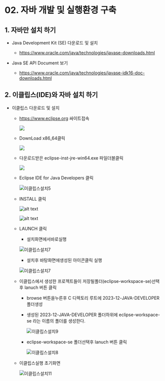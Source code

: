 
# 02. 자바 개발 및 실행환경 구축


## 1. 자바만 설치 하기

 + Java Development Kit (SE) 다운로드 및 설치
    + https://www.oracle.com/java/technologies/javase-downloads.html
     
 + Java SE API Document 보기
    + https://www.oracle.com/java/technologies/javase-jdk16-doc-downloads.html

## 2. 이클립스(IDE)와 자바 설치 하기

  + 이클립스 다운로드 및 설치
     + https://www.eclipse.org 싸이트접속
       
         ![](https://github.com/2023-12-JAVA-DEVELOPER-149/01.JAVA_FUNDMENTAL/blob/master/00.DOC/1.%EC%9E%90%EB%B0%94BASIC/image/%EC%9D%B4%ED%81%B4%EB%A6%BD%EC%8A%A4%EC%84%A4%EC%B9%981.png)
     
     + DownLoad x86_64클릭

         ![](https://github.com/2023-12-JAVA-DEVELOPER-149/01.JAVA_FUNDMENTAL/blob/master/00.DOC/1.%EC%9E%90%EB%B0%94BASIC/image/%EC%9D%B4%ED%81%B4%EB%A6%BD%EC%8A%A4%EC%84%A4%EC%B9%982.png)

     + 다운로드받은 eclipse-inst-jre-win64.exe 파일더블클릭

         ![](https://github.com/2023-12-JAVA-DEVELOPER-149/01.JAVA_FUNDMENTAL/blob/master/00.DOC/1.%EC%9E%90%EB%B0%94BASIC/image/%EC%9D%B4%ED%81%B4%EB%A6%BD%EC%8A%A4%EC%84%A4%EC%B9%984.png)
       
    
     + Eclipse IDE for Java Developers 클릭
   
          ![이클립스설치5](./image/이클립스설치5.png)
       
    + INSTALL 클릭
   
      ![alt text](image.png)

      ![alt text](image-1.png)
      
    + LAUNCH 클릭

      + 설치화면에서바로실행
      
      ![이클립스설치7](./image/이클립스설치7.png)

      + 설치후 바탕화면에생성된 아이콘클릭 실행
      
      ![이클립스설치7](./image/이클립스설치7-1.png)


    + 이클립스에서 생성한 프로젝트들이 저장될폴더(eclipse-workspace-se)선택후  lanuch 버튼 클릭
       - browse 버튼을누른후 C 디렉토리 루트에 2023-12-JAVA-DEVELOPER 폴더생성
       - 생성된 2023-12-JAVA-DEVELOPER 폴더하위에 eclipse-workspace-se 라는 이름의 폴더를 생성한다.
         
           ![이클립스설치9](./image/이클립스설치9.png)   
       - eclipse-workspace-se 폴더선택후 lanuch 버튼 클릭
         
           ![이클립스설치8](./image/이클립스설치8.png)     

    + 이클립스실행 초기화면
      
      ![이클립스설치11](./image/이클립스설치11.png)
